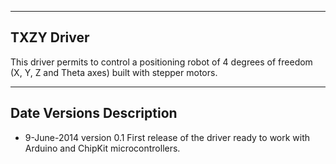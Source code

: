 ---------------------
  TXZY Driver
---------------------

  This driver permits to control a positioning robot of 4 degrees of freedom (X, Y, Z and Theta axes) built with stepper motors.

------------------------------------------------
  Date           Versions       Description
------------------------------------------------
- 9-June-2014    version 0.1    First release of the driver ready to work with Arduino and ChipKit microcontrollers.

